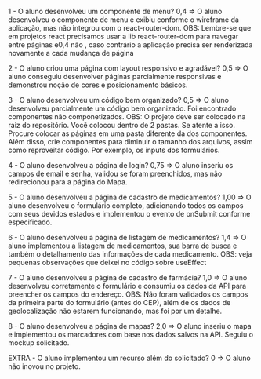 1 - O aluno desenvolveu um componente de menu?
0,4 => O aluno desenvolveu o componente de menu e exibiu conforme o wireframe da aplicação, mas não integrou com o react-router-dom.
OBS: Lembre-se que em projetos react precisamos usar a lib react-router-dom para navegar entre páginas e0,4 não <a></a>, caso contrário a aplicação precisa ser renderizada novamente a cada mudança de página

2 - O aluno criou uma página com layout responsivo e agradável?
0,5 => O aluno conseguiu desenvolver páginas  parcialmente responsivas e demonstrou noção de cores e posicionamento básicos.

3 - O aluno desenvolveu um código bem organizado?
0,5 => O aluno desenvolveu parcialmente um código bem organizado. Foi encontrado componentes não componetizados.
OBS: O projeto deve ser colocado na raiz do repositório. Você colocou dentro de 2 pastas. Se atente a isso.
Procure colocar as páginas em uma pasta diferente da dos componentes. 
Além disso, crie componentes para diminuir o tamanho dos arquivos, assim como reproveitar código. Por exemplo, os inputs dos formulários.

4 - O aluno desenvolveu a página de login?
0,75 => O aluno inseriu os campos de email e senha, validou se foram preenchidos, mas não redirecionou para a página do Mapa.

5 - O aluno desenvolveu a página de cadastro de medicamentos?
1,00 => O aluno desenvolveu o formulário completo, adicionando todos os campos com seus devidos estados e implementou o evento de onSubmit conforme especificado.

6 - O aluno desenvolveu a página de listagem de medicamentos?
1,4 => O aluno implementou a listagem de medicamentos, sua barra de busca e também o detalhamento das informações de cada medicamento.
OBS: veja pequenas observações que deixei no código sobre useEffect

7 - O aluno desenvolveu a página de cadastro de farmácia?
1,0 => O aluno desenvolveu corretamente o formulário e consumiu os dados da API para preencher os campos do endereço.
OBS: Não foram validados os campos da primeira parte do formulário (antes do CEP), além de os dados de geolocalização não estarem funcionando, mas foi por um detalhe.

8 - O aluno desenvolveu a página de mapas? 
2,0 => O aluno inseriu o mapa e implementou os marcadores com base nos dados salvos na API. Seguiu o mockup solicitado.


EXTRA - O aluno implementou um recurso além do solicitado?
0 => O aluno não inovou no projeto.
